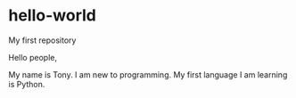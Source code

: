 # hello-world
My first repository

Hello people,

My name is Tony. I am new to programming. My first language I am learning is Python.
